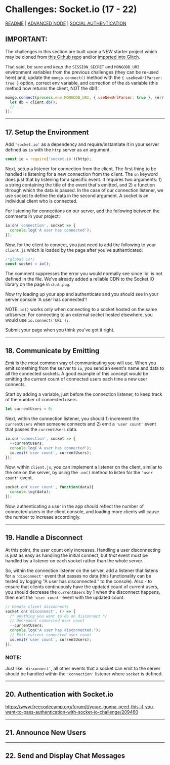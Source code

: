 # Challenges: Socket&#46;io  (17 - 22)  

[README](../README.md)  | [ADVANCED NODE](./ADVANCEDNODE.md)  | [SOCIAL AUTHENTICATION](./SOCIALAUTH.md)  

## IMPORTANT:
The challenges in this section are built upon a NEW starter project which may be cloned from [this Github repo](https://github.com/freeCodeCamp/boilerplate-socketio/) and/or [imported into Glitch](https://glitch.com/#!/import/github/freeCodeCamp/boilerplate-socketio/). 

That said, be sure and *keep* the `SESSION_SECRET` and `MONGODB_URI` environment variables from the previous challenges (they can be re-used here) and, update the `mongo.connect()` method with the `{ useNewUrlParser: true }` option, correct env variable, and correction of the `db` variable (this method now returns the client, NOT the db!):  
```js
mongo.connect(process.env.MONGODB_URI, { useNewUrlParser: true }, (err, client) => {
  let db = client.db();
  // ...
});
```
---
## 17. Setup the Environment  
Add `'socket.io'` as a dependency and require/instantiate it in your server defined as `io` with the `http` server as an argument.  
```js
const io = require('socket.io')(http);
```
Next, setup a listener for connection from the client. 
The first thing to be handled is listening for a new connection from the client. The `on` keyword does just that by listening for a specific event. It requires two arguments: 1) a string containing the title of the event that's emitted, and 2) a function through which the data is passed. In the case of our connection listener, we use socket to define the data in the second argument. A socket is an individual client who is connected.

For listening for connections on our server, add the following between the comments in your project:
```js
io.on('connection', socket => {
  console.log('A user has connected');
});
```
Now, for the client to connect, you just need to add the following to your `client.js` which is loaded by the page after you've authenticated:  
```js
/*global io*/
const socket = io();
```
The comment suppresses the error you would normally see since 'io' is not defined in the file. We've already added a reliable CDN to the Socket.IO library on the page in `chat.pug`.

Now try loading up your app and authenticate and you should see in your server console 'A user has connected'!

NOTE: `io()` works only when connecting to a socket hosted on the same url/server. For connecting to an external socket hosted elsewhere, you would use `io.connect('URL');`.

Submit your page when you think you've got it right. 

---
## 18. Communicate by Emitting  
*Emit* is the most common way of communicating you will use. When you emit something from the server to `io`, you send an event's name and data to all the connected sockets. A good example of this concept would be emitting the current count of connected users each time a new user connects.

Start by adding a variable, just before the connection listener, to keep track of the number of connected users.  
```js
let currentUsers = 0;
```

Next, within the connection listener, you should 1) increment the `currentUsers` when someone connects and 2) emit a `'user count'` event that passes the `currentUsers` data.  
```js
io.on('connection', socket => {
  ++currentUsers;
  console.log('A user has connected');
  io.emit('user count', currentUsers);
});
```

Now, within `client.js`, you can implement a listener on the client, similar to the one on the server, by using the `.on()` method to listen for the `'user count'` event.

```js
socket.on('user count', function(data){
  console.log(data);
});
```
Now, authenticating a user in the app should reflect the number of connected users in the client console, and loading more clients will cause the number to increase accordingly.  

---
## 19. Handle a Disconnect  
At this point, the user count only increases. Handling a user disconnecting is just as easy as handling the initial connect, but *that* event must be handled by a listener on each socket rather than the whole server.  

So, within the connection listener on the server, add a listener that listens for a `'disconnect'` event that passes no data (this functionality can be tested by logging "A user has disconnected." to the console).  Also - to ensure that clients continuously have the updated count of current users, you should decrease the `currentUsers` by 1 when the disconnect happens, then emit the `'user count'` event with the updated count.  
```js
// Handle client disconnects
socket.on('disconnect', () => { 
  /* anything you want to do on disconnect */
  // Decrement connected user count
  --currentUsers;
  console.log("A user has disconnected.");
  // Emit current connected user count
  io.emit('user count', currentUsers);
});
```

### NOTE: 
Just like `'disconnect'`, all other events that a socket can emit to the server should be handled within the `'connection'` listener where `socket` is defined.

---
## 20. Authentication with Socket&#46;io  
https://www.freecodecamp.org/forum/t/youre-gonna-need-this-if-you-want-to-pass-authentication-with-socket-io-challenge/209460


---
## 21. Announce New Users  

---
## 22. Send and Display Chat Messages  
